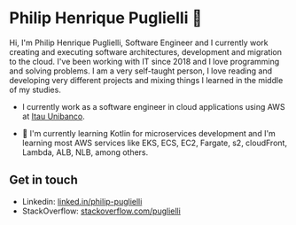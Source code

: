 # Philip Henrique Puglielli 🌋

Hi, I'm Philip Henrique Puglielli, Software Engineer and I currently work creating and executing software architectures, development and migration to the cloud. I've been working with IT since 2018 and I love programming and solving problems. I am a very self-taught person, I love reading and developing very different projects and mixing things I learned in the middle of my studies.

- I currently work as a software engineer in cloud applications using AWS at [Itau Unibanco](https://www.itau.com.br/).

- 🌱  I'm currently learning Kotlin for microservices development and I'm learning most AWS services like EKS, ECS, EC2, Fargate, s2, cloudFront, Lambda, ALB, NLB, among others.

## Get in touch
- Linkedin: [linked.in/philip-puglielli](https://www.linkedin.com/in/philip-puglielli-53b627129/en)
- StackOverflow: [stackoverflow.com/puglielli](https://stackoverflow.com/users/16557529/puglielli)
